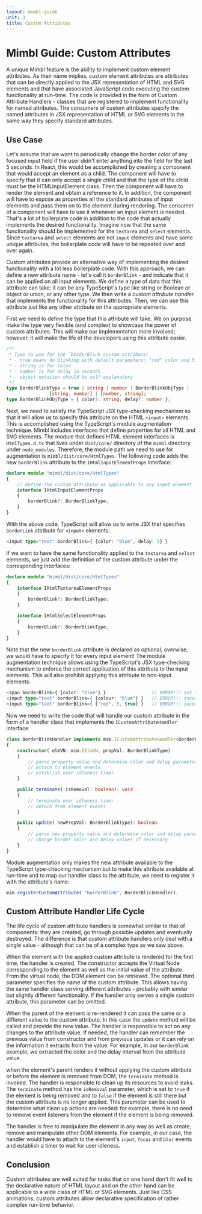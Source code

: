 ```yaml
---
layout: mimbl-guide
unit: 3
title: Custom Attributes
---
```


# Mimbl Guide: Custom Attributes
A unique Mimbl feature is the ability to implement custom element attributes. As their name implies, custom element attributes are attributes that can be directly applied to the JSX representation of HTML and SVG elements and that have associated JavaScript code executing the custom functionality at run-time. The code is provided in the form of Custom Attribute Handlers - classes that are registered to implement functionality for named attributes. The consumers of custom attributes specify the named attributes in JSX representation of HTML or SVG elements in the same way they specify standard attributes.

## Use Case
Let's assume that we want to periodically change the border color of any focused input field if the user didn't enter anything into the field for the last 5 seconds. In React, this would be accomplished by creating a component that would accept an element as a child. The component will have to specify that it can only accept a single child and that the type of the child must be the HTMLInputElement class. Then the component will have to render the element and obtain a reference to it. In addition, the component will have to expose as properties all the standard attributes of input elements and pass them on to the element during rendering. The consumer of a component will have to use it whenever an input element is needed. That's a lot of boilerplate code in addition to the code that actually implements the desired functionality. Imagine now that the same functionality should be implemented for the `textarea` and `select` elements. Since `textarea` and `select` elements are not `input` elements and have some unique attributes, the boilerplate code will have to be repeated over and over again.

Custom attributes provide an alternative way of implementing the desired functionality with a lot less boilerplate code. With this approach, we can define a new attribute name - let's call it `borderBlink` - and indicate that it can be applied on all input elements. We define a type of data that this attribute can take: it can be any TypeScript's type like string or Boolean or object or union, or any other type. We then write a *custom attribute handler* that implements the functionality for this attributes. Then, we can use this attribute just like any other attribute on the appropriate elements.

First we need to define the type that this attribute will take. We on purpose make the type very flexible (and complex) to showcase the power of custom attributes. This will make our implementation more involved; however, it will make the life of the developers using this attribute easier.

```typescript
/**
 * Type to use for the `borderBlink custom attribute:
 * - true means do blinking with default parameters: "red" color and 5 seconds delay
 * - string is for color
 * - number is for delay in seconds
 * - object notation should be self-explanatory
 */
type BorderBlinkType = true | string | number | BorderBlinkObjType |
				[string, number] | [number, string];
type BorderBlinkObjType = { color?: string; delay?: number };
```

Next, we need to satisfy the TypeScript JSX type-checking mechanism so that it will allow us to specify this attribute on the HTML `<input>` elements. This is accomplished using the TypeScript's module augmentation technique. Mimbl includes interfaces that define properties for all HTML and SVG elements. The module that defines HTML element interfaces is `HtmlTypes.d.ts` that lives under `dist/core/` directory of the `mimbl` directory under `node_modules`. Therefore, the module path we need to use for augmentation is `mimbl/dist/core/HtmlTypes`. The following code adds the new `borderBlink` attribute to the `IHtmlInputElementProps` interface:

```typescript
declare module "mimbl/dist/core/HtmlTypes"
{
    // define the custom attribute as applicable to any input element
    interface IHtmlInputElementProps
    {
        borderBlink?: BorderBlinkType;
    }
}
```
With the above code, TypeScript will allow us to write JSX that specifies `borderLink` attribute for `<input>` elements:

```typescript
<input type="text" borderBlink={ {color: "blue", delay: 5} }
```

If we want to have the same functionality applied to the `textarea` and `select` elements, we just add the definition of the custom attribute under the corresponding interfaces:

```typescript
declare module "mimbl/dist/core/HtmlTypes"
{
    interface IHtmlTextareaElementProps
    {
        borderBlink?: BorderBlinkType;
    }

    interface IHtmlSelectElementProps
    {
        borderBlink?: BorderBlinkType;
    }
}
```

Note that the new `borderBlink` attribute is declared as optional; overwise, we would have to specify it for every input element! The module augmentation technique allows using the TypeScript's JSX type-checking mechanism to enforce the correct application of this attribute to the input elements. This will also prohibit applying this attribute to non-input elements:

```typescript
<span borderBlink={ {color: "blue"} }                 // ERROR!!! not an input element
<input type="text" borderBlink={ {colour: "blue"} }   // ERROR!!! incorrect property name in object notation
<input type="text" borderBlink={ ["red", 5, true] }   // ERROR!!! incorrect number of items in array
```

Now we need to write the code that will handle our custom attribute in the form of a handler class that implements the `ICustomAttributeHandler` interface.

```typescript
class BorderBlinkHandler implements mim.ICustomAttributeHandler<BorderBlinkType>
{
    constructor( elmVN: mim.IElmVN, propVal: BorderBlinkType)
    {
        // parse property value and determine color and delay parameters
        // attach to element events
        // establish user idleness timer
    }

    public terminate( isRemoval: boolean): void
    {
        // terminate user idleness timer
        // detach from element events
    }

    public update( newPropVal: BorderBlinkType): boolean
    {
        // parse new property value and determine color and delay parameters
        // change border color and delay values if necessary
    }
}
```

Module augmentation only makes the new attribute available to the TypeScript type-checking mechanism but to make this attribute available at run-time and to map our handler class to the attribute, we need to register it with the attribute's name:

```typescript
mim.registerCustomAttribute( "borderBlink", BorderBlickHandler);
```

## Custom Attribute Handler Life Cycle
The life cycle of custom attribute handlers is somewhat similar to that of components: they are created, go through possible updates and eventually destroyed. The difference is that custom attribute handlers only deal with a single value - although that can be of a complex type as we saw above.

When the element with the applied custom attribute is rendered for the first time, the handler is created. The constructor accepts the Virtual Node corresponding to the element as well as the initial value of the attribute. From the virtual node, the DOM element can be retrieved. The optional third parameter specifies the name of the custom attribute. This allows having the same handler class serving different attributes - probably with similar but slightly different functionality. If the handler only serves a single custom attribute, this parameter can be omitted.

When the parent of the element is re-rendered it can pass the same or a different value to the custom attribute. In this case the `update` method will be called and provide the new value. The handler is responsible to act on any changes to the attribute value. If needed, the handler can remember the previous value from constructor and from previous updates or it can rely on the information it extracts from the value. For example, in our `borderBlink` example, we extracted the color and the delay interval from the attribute value.

when the element's parent renders it without applying the custom attribute or before the element is removed from DOM, the `terminate` method is invoked. The handler is responsible to clean up its resources to avoid leaks. The `terminate` method has the `isRemoval` parameter, which is set to `true` if the element is being removed and to `false` if the element is still there but the custom attribute is no longer applied. This parameter can be used to determine what clean up actions are needed: for example, there is no need to remove event listeners from the element if the element is being removed.

The handler is free to manipulate the element in any way as well as create, remove and manipulate other DOM elements. For example, in our case, the handler would have to attach to the element's `input`, `focus` and `blur` events and establish a timer to wait for user idleness.

## Conclusion
Custom attributes are well suited for tasks that on one hand don't fit well to the declarative nature of HTML layout and on the other hand can be applicable to a wide class of HTML or SVG elements. Just like CSS animations, custom attributes allow declarative specification of rather complex run-time behavior.

